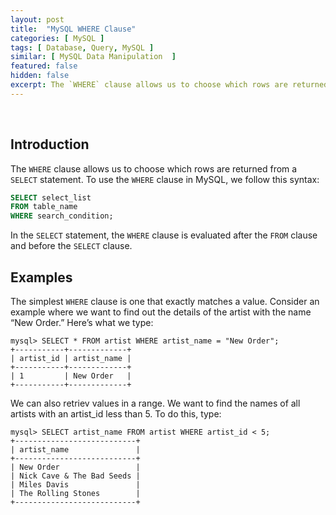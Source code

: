 ```yaml
---
layout: post
title:  "MySQL WHERE Clause"
categories: [ MySQL ]
tags: [ Database, Query, MySQL ]
similar: [ MySQL Data Manipulation  ]
featured: false
hidden: false
excerpt: The `WHERE` clause allows us to choose which rows are returned from a `SELECT` statement.
---
```


<br />

## Introduction

The `WHERE` clause allows us to choose which rows are returned from a `SELECT` statement. To use the `WHERE` clause in MySQL, we follow this syntax:

```sql
SELECT select_list
FROM table_name
WHERE search_condition;
```

In the `SELECT` statement, the `WHERE` clause is evaluated after the `FROM` clause and before the `SELECT` clause.

## Examples


The simplest `WHERE` clause is one that exactly matches a value. Consider an example
where we want to find out the details of the artist with the name “New Order.” Here’s
what we type:

```
mysql> SELECT * FROM artist WHERE artist_name = "New Order";
+-----------+-------------+
| artist_id | artist_name |
+-----------+-------------+
| 1         | New Order   |
+-----------+-------------+
```


We can also retriev values in a range. We want to find the names of all artists with an artist_id less than 5. To do this, type:

```
mysql> SELECT artist_name FROM artist WHERE artist_id < 5;
+---------------------------+
| artist_name               |
+---------------------------+
| New Order                 |
| Nick Cave & The Bad Seeds |
| Miles Davis               |
| The Rolling Stones        |
+---------------------------+
```


